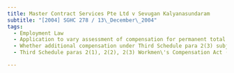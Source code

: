 ```yaml
---
title: Master Contract Services Pte Ltd v Sevugan Kalyanasundaram 
subtitle: "[2004] SGHC 278 / 13\_December\_2004"
tags:
  - Employment Law
  - Application to vary assessment of compensation for permanent total incapacity by Commissioner of Labour
  - Whether additional compensation under Third Schedule para 2(3) subject to maximum amount of compensation under para 2(2)
  - Third Schedule paras 2(1), 2(2), 2(3) Workmen\'s Compensation Act (Cap 354, 1998 Rev Ed)

---
```


